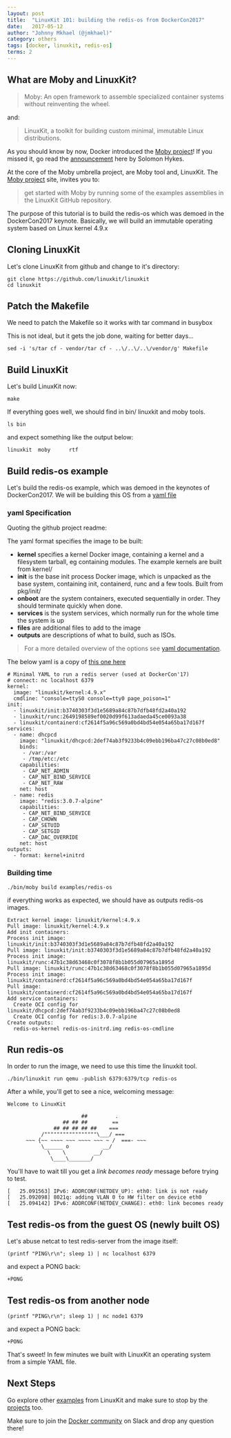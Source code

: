 ```yaml
---
layout: post
title:  "LinuxKit 101: building the redis-os from DockerCon2017"
date:   2017-05-12
author: "Johnny Mkhael (@jmkhael)"
category: others
tags: [docker, linuxkit, redis-os]
terms: 2
---
```


## What are Moby and LinuxKit?
>Moby: An open framework to assemble specialized container systems without reinventing the wheel.

and:
>LinuxKit, a toolkit for building custom minimal, immutable Linux distributions.

As you should know by now, Docker introduced the [Moby project](http://mobyproject.org/)!
If you missed it, go read the [announcement](https://blog.docker.com/2017/04/introducing-the-moby-project/) here by Solomon Hykes.

At the core of the Moby umbrella project, are Moby tool and, LinuxKit.
The [Moby project](http://mobyproject.org/) site, invites you to:
>get started with Moby by running some of the examples assemblies in the LinuxKit GitHub repository.

The purpose of this tutorial is to build the redis-os which was demoed in the DockerCon2017 keynote.
Basically, we will build an immutable operating system based on Linux kernel 4.9.x

## Cloning LinuxKit

Let's clone LinuxKit from github and change to it's directory:
```.term1
git clone https://github.com/linuxkit/linuxkit  
cd linuxkit
```
## Patch the Makefile

We need to patch the Makefile so it works with tar command in busybox

This is not ideal, but it gets the job done, waiting for better days...
```.term1
sed -i 's/tar cf - vendor/tar cf - ..\/..\/..\/vendor/g' Makefile  
```

## Build LinuxKit
Let's build LinuxKit now:
```.term1
make
```
If everything goes well, we should find in bin/ linuxkit and moby tools.

```.term1
ls bin
```
and expect something like the output below:
```
linuxkit  moby      rtf
```

## Build redis-os example

Let's build the redis-os example, which was demoed in the keynotes of DockerCon2017.
We will be building this OS from a [yaml file](https://github.com/linuxkit/linuxkit/blob/master/examples/redis-os.yml)

### yaml Specification

Quoting the github project readme:

The yaml format specifies the image to be built:
* **kernel** specifies a kernel Docker image, containing a kernel and a filesystem tarball, eg containing modules. The example kernels are built from kernel/
* **init** is the base init process Docker image, which is unpacked as the base system, containing init, containerd, runc and a few tools. Built from pkg/init/
* **onboot** are the system containers, executed sequentially in order. They should terminate quickly when done.
* **services** is the system services, which normally run for the whole time the system is up
* **files** are additional files to add to the image
* **outputs** are descriptions of what to build, such as ISOs.
> For a more detailed overview of the options see [yaml documentation](https://github.com/linuxkit/linuxkit/blob/master/docs/yaml.md).

The below yaml is a copy of [this one here](https://github.com/linuxkit/linuxkit/blob/master/examples/redis-os.yml)
```
# Minimal YAML to run a redis server (used at DockerCon'17)
# connect: nc localhost 6379
kernel:
  image: "linuxkit/kernel:4.9.x"
  cmdline: "console=ttyS0 console=tty0 page_poison=1"
init:
  - linuxkit/init:b3740303f3d1e5689a84c87b7dfb48fd2a40a192
  - linuxkit/runc:2649198589ef0020d99f613adaeda45ce0093a38
  - linuxkit/containerd:cf2614f5a96c569a0bd4bd54e054a65ba17d167f
services:
  - name: dhcpcd
    image: "linuxkit/dhcpcd:2def74ab3f9233b4c09ebb196ba47c27c08b0ed8"
    binds:
     - /var:/var
     - /tmp/etc:/etc
    capabilities:
     - CAP_NET_ADMIN
     - CAP_NET_BIND_SERVICE
     - CAP_NET_RAW
    net: host
  - name: redis
    image: "redis:3.0.7-alpine"
    capabilities:
     - CAP_NET_BIND_SERVICE
     - CAP_CHOWN
     - CAP_SETUID
     - CAP_SETGID
     - CAP_DAC_OVERRIDE
    net: host
outputs:
  - format: kernel+initrd
```

### Building time
```.term1
./bin/moby build examples/redis-os
```

if everything works as expected, we should have as outputs redis-os images.

```
Extract kernel image: linuxkit/kernel:4.9.x
Pull image: linuxkit/kernel:4.9.x
Add init containers:
Process init image: linuxkit/init:b3740303f3d1e5689a84c87b7dfb48fd2a40a192
Pull image: linuxkit/init:b3740303f3d1e5689a84c87b7dfb48fd2a40a192
Process init image: linuxkit/runc:47b1c38d63468c0f3078f8b1b055d07965a1895d
Pull image: linuxkit/runc:47b1c38d63468c0f3078f8b1b055d07965a1895d
Process init image: linuxkit/containerd:cf2614f5a96c569a0bd4bd54e054a65ba17d167f
Pull image: linuxkit/containerd:cf2614f5a96c569a0bd4bd54e054a65ba17d167f
Add service containers:
  Create OCI config for linuxkit/dhcpcd:2def74ab3f9233b4c09ebb196ba47c27c08b0ed8
  Create OCI config for redis:3.0.7-alpine
Create outputs:
  redis-os-kernel redis-os-initrd.img redis-os-cmdline
```

## Run redis-os

In order to run the image, we need to use this time the linuxkit tool.

```.term1
./bin/linuxkit run qemu -publish 6379:6379/tcp redis-os
```

After a while, you'll get to see a nice, welcoming message:
```
Welcome to LinuxKit

                        ##         .
                  ## ## ##        ==
               ## ## ## ## ##    ===
           /"""""""""""""""""\___/ ===
      ~~~ {~~ ~~~~ ~~~ ~~~~ ~~~ ~ /  ===- ~~~
           \______ o           __/
             \    \         __/
              \____\_______/
```

You'll have to wait till you get a *link becomes ready* message before trying to test.

```
[   25.091563] IPv6: ADDRCONF(NETDEV_UP): eth0: link is not ready
[   25.092098] 8021q: adding VLAN 0 to HW filter on device eth0
[   25.094142] IPv6: ADDRCONF(NETDEV_CHANGE): eth0: link becomes ready
```

## Test redis-os from the guest OS (newly built OS)

Let's abuse netcat to test redis-server from the image itself:

```.term1
(printf "PING\r\n"; sleep 1) | nc localhost 6379
```
and expect a PONG back:
```
+PONG
```
## Test redis-os from another node
```.term2
(printf "PING\r\n"; sleep 1) | nc node1 6379
```
and expect a PONG back:
```
+PONG
```

That's sweet! In few minutes we built with LinuxKit an operating system from a simple YAML file.

## Next Steps

Go explore other [examples](https://github.com/linuxkit/linuxkit/tree/master/examples) from LinuxKit and make sure to stop by the [projects](https://github.com/linuxkit/linuxkit/tree/master/projects) too.

Make sure to join the [Docker community](https://community.docker.com/registrations/groups/4316) on Slack and drop any question there!
